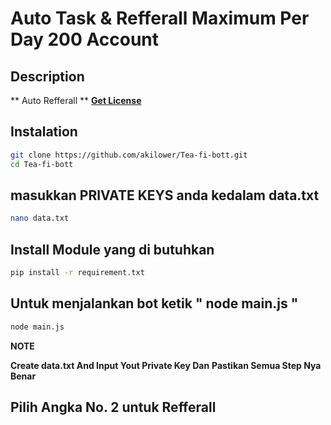 # Auto Task & Refferall Maximum Per Day 200 Account

## Description 
** Auto Refferall ** 
[**Get License**](https://t.me/Laporan_Sayang_bot)

## Instalation
```bash
git clone https://github.com/akilower/Tea-fi-bott.git
cd Tea-fi-bott
```
## masukkan PRIVATE KEYS anda kedalam data.txt

```bash
nano data.txt
```
## Install Module yang di butuhkan

```bash
pip install -r requirement.txt
```
## Untuk menjalankan bot ketik " node main.js "
```bash
node main.js
```
**NOTE**

**Create data.txt And Input Yout Private Key Dan**
**Pastikan Semua Step Nya Benar**

## Pilih Angka No. 2 untuk Refferall

